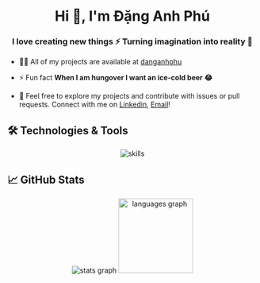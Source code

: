 <h1 align="center">Hi 👋, I'm Đặng Anh Phú</h1>
<h3 align="center">I love creating new things ⚡ Turning imagination into reality 🚀</h3>

-   👨‍💻 All of my projects are available at [danganhphu](https://github.com/danganhphu?tab=repositories)

-   ⚡ Fun fact **When I am hungover I want an ice-cold beer 😂**

-   💌 Feel free to explore my projects and contribute with issues or pull requests. Connect with me on [Linkedin](https://www.linkedin.com/in/danganhphu/), [Email](daphu.dev@gmail.com)!

## 🛠️ Technologies & Tools

<div align="center">
  <img loading="lazy" src="https://skillicons.dev/icons?i=dotnet,cs,react,ts,docker,linux,githubactions,azure,postgres,mysql,postman,yarn,powershell,rabbitmq,redis,sass" alt="skills"  />
</div>

## 📈 GitHub Stats

<div align="center">
  <img loading="lazy" src="https://github-readme-stats-beige-alpha.vercel.app/api?username=danganhphu&show_icons=true&theme=transparent" alt="stats graph"  />
  <img loading="lazy" src="https://github-readme-stats-beige-alpha.vercel.app/api/top-langs?username=danganhphu&layout=compact&card_width=320&langs_count=6&theme=dracula" height="150" alt="languages graph"  />
</div>

